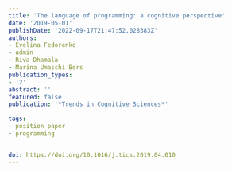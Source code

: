 ```yaml
---
title: 'The language of programming: a cognitive perspective'
date: '2019-05-01'
publishDate: '2022-09-17T21:47:52.028383Z'
authors:
- Evelina Fedorenko
- admin
- Riva Dhamala
- Marina Umaschi Bers
publication_types:
- '2'
abstract: ''
featured: false
publication: '*Trends in Cognitive Sciences*'

tags:
- position paper
- programming


doi: https://doi.org/10.1016/j.tics.2019.04.010
---
```

